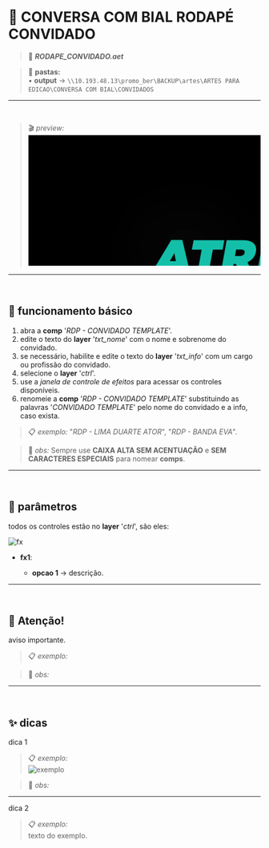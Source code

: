 # 📓 CONVERSA COM BIAL RODAPÉ CONVIDADO

> 📑 ***RODAPE_CONVIDADO.aet***

> 📂 **pastas:**\
> • **output** → `\\10.193.48.13\promo_ber\BACKUP\artes\ARTES PARA EDICAO\CONVERSA COM BIAL\CONVIDADOS`

---

<br>

> 🎬 *preview:*\
> ![preview](RODAPE_CONVIDADO/preview.gif)

---

<br>

## 📍 funcionamento básico

1. abra a **comp** '*RDP - CONVIDADO TEMPLATE*'.
2. edite o texto do **layer** '*txt_nome*' com o nome e sobrenome do convidado.
3. se necessário, habilite e edite o texto do **layer** '*txt_info*' com um cargo ou profissão do convidado.
4. selecione o **layer** '*ctrl*'.
5. use a *janela de controle de efeitos* para acessar os controles disponíveis.
6. renomeie a **comp** '*RDP - CONVIDADO TEMPLATE*' substituindo as palavras '*CONVIDADO TEMPLATE*' pelo nome do convidado e a info, caso exista.

> 📋 *exemplo:* "*RDP - LIMA DUARTE ATOR*", "*RDP - BANDA EVA*".

> 🚩 *obs:* Sempre use **CAIXA ALTA SEM ACENTUAÇÃO** e **SEM CARACTERES ESPECIAIS** para nomear **comps**.

---

<br>

## 📍 parâmetros

todos os controles estão no **layer** '*ctrl*', são eles:

![fx](fx.png)

- **fx1**:

  - **opcao 1** → descrição.

---

<br>

## 🚨 Atenção!

aviso importante.

> 📋 *exemplo:*

> 🚩 *obs:*

---

<br>

## ✨ dicas

dica 1

> 📋 *exemplo:*\
> ![exemplo](pasta/arquivo.png)

> 🚩 *obs:*

---

dica 2

> 📋 *exemplo:*\
> texto do exemplo.
